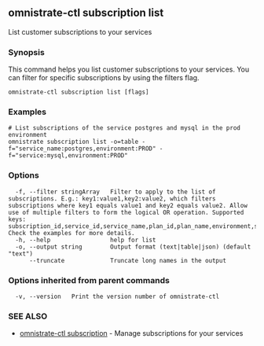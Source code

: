 ## omnistrate-ctl subscription list

List customer subscriptions to your services

### Synopsis

This command helps you list customer subscriptions to your services.
You can filter for specific subscriptions by using the filters flag.

```
omnistrate-ctl subscription list [flags]
```

### Examples

```
# List subscriptions of the service postgres and mysql in the prod environment
omnistrate subscription list -o=table -f="service_name:postgres,environment:PROD" -f="service:mysql,environment:PROD"
```

### Options

```
  -f, --filter stringArray   Filter to apply to the list of subscriptions. E.g.: key1:value1,key2:value2, which filters subscriptions where key1 equals value1 and key2 equals value2. Allow use of multiple filters to form the logical OR operation. Supported keys: subscription_id,service_id,service_name,plan_id,plan_name,environment,subscription_owner_name,subscription_owner_email,status. Check the examples for more details.
  -h, --help                 help for list
  -o, --output string        Output format (text|table|json) (default "text")
      --truncate             Truncate long names in the output
```

### Options inherited from parent commands

```
  -v, --version   Print the version number of omnistrate-ctl
```

### SEE ALSO

* [omnistrate-ctl subscription](omnistrate-ctl_subscription.md)	 - Manage subscriptions for your services

